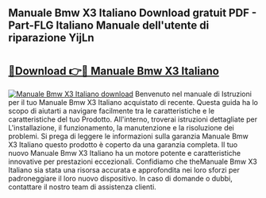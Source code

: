 ## Manuale Bmw X3 Italiano Download gratuit PDF - Part-FLG Italiano Manuale dell'utente di riparazione YijLn

# <h2><a href="http://dfbb6z.blite.top/?on=Manuale+Bmw+X3+Italiano">🔗Download 👉🔴 Manuale Bmw X3 Italiano</a></h2>

[![Manuale Bmw X3 Italiano download](https://i.imgur.com/lujVjoI.png)](http://dfbb6z.blite.top/?on=Manuale+Bmw+X3+Italiano)
Benvenuto nel manuale di Istruzioni per il tuo Manuale Bmw X3 Italiano acquistato di recente. Questa guida ha lo scopo di aiutarti a navigare facilmente tra le caratteristiche e le caratteristiche del tuo Prodotto. All'interno, troverai istruzioni dettagliate per L'installazione, il funzionamento, la manutenzione e la risoluzione dei problemi. Si prega di leggere le informazioni sulla garanzia Manuale Bmw X3 Italiano questo prodotto è coperto da una garanzia completa. Il tuo nuovo Manuale Bmw X3 Italiano ha un motore potente e caratteristiche innovative per prestazioni eccezionali. Confidiamo che theManuale Bmw X3 Italiano sia stata una risorsa accurata e approfondita nei loro sforzi per padroneggiare il loro nuovo dispositivo. In caso di domande o dubbi, contattare il nostro team di assistenza clienti.
